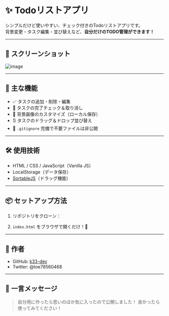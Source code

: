 # ✨ Todoリストアプリ

シンプルだけど使いやすい、チェック付きのTodoリストアプリです。  
背景変更・タスク編集・並び替えなど、**自分だけのTODO管理ができます！**

---

## 📸 スクリーンショット
![image](https://github.com/user-attachments/assets/3018c4ba-41d2-4e1a-b4d8-8f409169b4b8)


---

## 🚀 主な機能

- ✅ タスクの追加・削除・編集
- 📌 タスクの完了チェック＆取り消し
- 🎨 背景画像のカスタマイズ（ローカル保存）
- 🔃 タスクのドラッグ＆ドロップ並び替え
- 🧹 `.gitignore` 完備で不要ファイルは非公開

---

## 🛠️ 使用技術

- HTML / CSS / JavaScript（Vanilla JS）
- LocalStorage（データ保存）
- [SortableJS](https://github.com/SortableJS/Sortable)（ドラッグ機能）

---

## 📦 セットアップ方法

1. リポジトリをクローン：

2. `index.html` をブラウザで開くだけ！🚀

---

## 🙌 作者

- GitHub: [k33-dev](https://github.com/k33-dev)
- Twitter: @toe78560468

---

## 💬 一言メッセージ

> 自分用に作ったら思いのほか気に入ったので公開しました！
良かったら使ってみてください！


